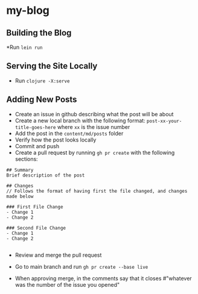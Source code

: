 # my-blog

## Building the Blog
*Run `lein run`

## Serving the Site Locally
* Run `clojure -X:serve`

## Adding New Posts
* Create an issue in github describing what the post will be about
* Create a new local branch with the following format: `post-xx-your-title-goes-here` where `xx` is the issue number
* Add the post in the `content/md/posts` folder
* Verify how the post looks locally
* Commit and push
* Create a pull request by running `gh pr create` with the following sections: 
```
## Summary
Brief description of the post

## Changes
// Follows the format of having first the file changed, and changes made below

### First File Change
- Change 1
- Change 2

### Second File Change
- Change 1
- Change 2


```

* Review and merge the pull request


* Go to main branch and run `gh pr create --base live`
* When approving merge, in the comments say that it closes #"whatever was the number of the issue you opened"


